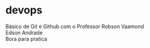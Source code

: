 # devops
Básico de Git e Github com o Professor Robson Vaamond<br>
Edson Andrade<br>
Bora para pratica
